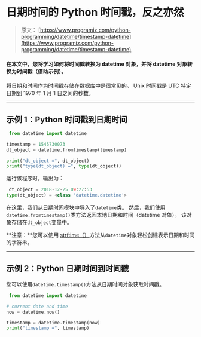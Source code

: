 # 日期时间的 Python 时间戳，反之亦然

> 原文： [https://www.programiz.com/python-programming/datetime/timestamp-datetime](https://www.programiz.com/python-programming/datetime/timestamp-datetime)

#### 在本文中，您将学习如何将时间戳转换为 datetime 对象，并将 datetime 对象转换为时间戳（借助示例）。

将日期和时间作为时间戳存储在数据库中是很常见的。 Unix 时间戳是 UTC 特定日期到 1970 年 1 月 1 日之间的秒数。

* * *

## 示例 1：Python 时间戳到日期时间

```py
 from datetime import datetime

timestamp = 1545730073
dt_object = datetime.fromtimestamp(timestamp)

print("dt_object =", dt_object)
print("type(dt_object) =", type(dt_object)) 
```

运行该程序时，输出为：

```py
 dt_object = 2018-12-25 09:27:53
type(dt_object) = <class 'datetime.datetime'> 
```

在这里，我们从[日期时间](/python-programming/datetime)模块中导入了`datetime`类。 然后，我们使用`datetime.fromtimestamp()`类方法返回本地日期和时间（datetime 对象）。 该对象存储在`dt_object`变量中。

**注意：**您可以使用 [strftime（）](/python-programming/datetime/strftime)方法从`datetime`对象轻松创建表示日期和时间的字符串。

* * *

## 示例 2：Python 日期时间到时间戳

您可以使用`datetime.timestamp()`方法从日期时间对象获取时间戳。

```py
 from datetime import datetime

# current date and time
now = datetime.now()

timestamp = datetime.timestamp(now)
print("timestamp =", timestamp)

```